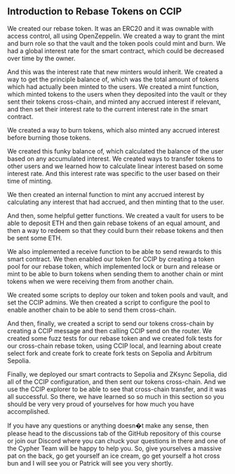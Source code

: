 ## Introduction to Rebase Tokens on CCIP

We created our rebase token. It was an ERC20 and it was ownable with access control, all using OpenZeppelin. We created a way to grant the mint and burn role so that the vault and the token pools could mint and burn. We had a global interest rate for the smart contract, which could be decreased over time by the owner.

And this was the interest rate that new minters would inherit. We created a way to get the principle balance of, which was the total amount of tokens which had actually been minted to the users. We created a mint function, which minted tokens to the users when they deposited into the vault or they sent their tokens cross-chain, and minted any accrued interest if relevant, and then set their interest rate to the current interest rate in the smart contract.

We created a way to burn tokens, which also minted any accrued interest before burning those tokens.

We created this funky balance of, which calculated the balance of the user based on any accumulated interest. We created ways to transfer tokens to other users and we learned how to calculate linear interest based on some interest rate. And this interest rate was specific to the user based on their time of minting.

We then created an internal function to mint any accrued interest by calculating any interest that had accrued, and then minting that to the user.

And then, some helpful getter functions. We created a vault for users to be able to deposit ETH and then gain rebase tokens of an equal amount, and then a way to redeem so that they could burn their rebase tokens and then be sent some ETH.

We also implemented a receive function to be able to send rewards to this smart contract. We then enabled our token for CCIP by creating a token pool for our rebase token, which implemented lock or burn and release or mint to be able to burn tokens when sending them to another chain or mint tokens when we were receiving them from another chain.

We created some scripts to deploy our token and token pools and vault, and set the CCIP admins. We then created a script to configure the pool to enable another chain to be able to send them cross-chain.

And then, finally, we created a script to send our tokens cross-chain by creating a CCIP message and then calling CCIP send on the router. We created some fuzz tests for our rebase token and we created folk tests for our cross-chain rebase token, using CCIP local, and learning about create select fork and create fork to create fork tests on Sepolia and Arbitrum Sepolia.

Finally, we deployed our smart contracts to Sepolia and ZKsync Sepolia, did all of the CCIP configuration, and then sent our tokens cross-chain. And we use the CCIP explorer to be able to see that cross-chain transfer, and it was all successful. So there, we have learned so so much in this section so you should be very very proud of yourselves for how much you have accomplished.

If you have any questions or anything doesn�t make any sense, then please head to the discussions tab of the GitHub repository of this course or join our Discord where you can chuck your questions in there and one of the Cypher Team will be happy to help you. So, give yourselves a massive pat on the back, go get yourself an ice cream, go get yourself a hot cross bun and I will see you or Patrick will see you very shortly.
